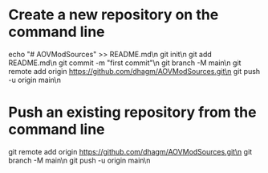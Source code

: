 # Create a new repository on the command line
echo "# AOVModSources" >> README.md\n
git init\n
git add README.md\n
git commit -m "first commit"\n
git branch -M main\n
git remote add origin https://github.com/dhagm/AOVModSources.git\n
git push -u origin main\n




# Push an existing repository from the command line
git remote add origin https://github.com/dhagm/AOVModSources.git\n
git branch -M main\n
git push -u origin main\n
